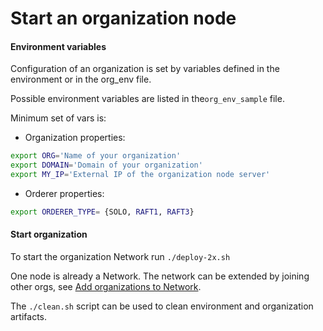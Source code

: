 # Start an organization node 

#### Environment variables

Configuration of an organization is set by variables defined in the environment or in the org_env file.

Possible environment variables are listed in the`org_env_sample` file. 

Minimum set of vars is:

- Organization properties:

```bash
export ORG='Name of your organization'
export DOMAIN='Domain of your organization'
export MY_IP='External IP of the organization node server'
```    

- Orderer properties:
```bash
export ORDERER_TYPE= {SOLO, RAFT1, RAFT3} 
```


#### Start organization
To start the organization Network run `./deploy-2x.sh`

One node is already a Network. The network can be extended by joining other orgs, 
see [Add organizations to Network](network-add-orgs.md).

The `./clean.sh` script can be used to clean environment and organization artifacts. 
